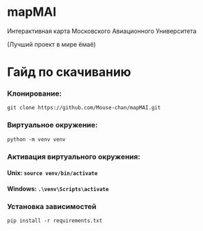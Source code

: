 # mapMAI
Интерактивная карта Московского Авиационного Университета

(Лучший проект в мире ёмаё)


# Гайд по скачиванию

### Клонирование:
`git clone https://github.com/Mouse-chan/mapMAI.git`
### Виртуальное окружение:
`python -m venv venv`
### Активация виртуального окружения:
#### Unix: `source venv/bin/activate`
#### Windows: `.\venv\Scripts\activate`
### Установка зависимостей
`pip install -r requirements.txt`
